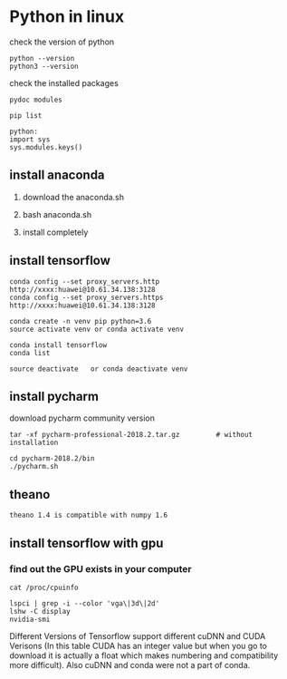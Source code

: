 # Python in linux

check the version of python
```
python --version
python3 --version
```

check the installed packages
```
pydoc modules
```
```
pip list
```
```
python:
import sys
sys.modules.keys()
```

## install anaconda

1. download the anaconda.sh

2. bash anaconda.sh

3. install completely


## install tensorflow
```
conda config --set proxy_servers.http http://xxxx:huawei@10.61.34.138:3128
conda config --set proxy_servers.https http://xxxx:huawei@10.61.34.138:3128
```
```
conda create -n venv pip python=3.6
source activate venv or conda activate venv

conda install tensorflow
conda list

source deactivate   or conda deactivate venv
```
## install pycharm
download pycharm community version
```
tar -xf pycharm-professional-2018.2.tar.gz         # without installation
```
```
cd pycharm-2018.2/bin
./pycharm.sh
```
## theano
```
theano 1.4 is compatible with numpy 1.6
```

## install tensorflow with gpu

### find out the GPU exists in your computer
```
cat /proc/cpuinfo
```
```
lspci | grep -i --color 'vga\|3d\|2d'
lshw -C display
nvidia-smi
```
Different Versions of Tensorflow support different cuDNN and CUDA Verisons 
(In this table CUDA has an integer value but when you go to download it is actually a float which makes numbering and compatibility more difficult). 
Also cuDNN and conda were not a part of conda.














